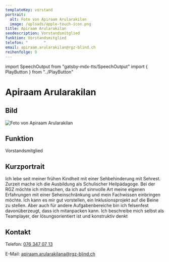```yaml
---
templateKey: vorstand
portrait:
  alt: Foto von Apiraam Arularakilan
  image: /uploads/apple-touch-icon.png
title: Apiraam Arularakilan
seodescription: Vorstandsmitglied
funktion: Vorstandsmitglied
telefon: "       "
email: apiraam.arularakilan@rgz-blind.ch
reihenfolge: 9
---
```

import SpeechOutput from "gatsby-mdx-tts/SpeechOutput"
import { PlayButton } from "../PlayButton"

<SpeechOutput id="vorstand-apiraam-arularakilan" customPlayButton={PlayButton}>

# Apiraam Arularakilan
## Bild

![Foto von Apiraam Arularakilan](/uploads/apple-touch-icon.png "Bild von Apiraam Arularakilan")



## Funktion

Vorstandsmitglied

## Kurzportrait

Ich lebe seit meiner frühen Kindheit mit einer Sehbehinderung mit Sehrest. Zurzeit mache ich die Ausbildung als Schulischer Heilpädagoge. Bei der RGZ möchte ich mitmachen, da ich auf sinnvolle Art meine eigenen Erfahrungen mit einer Seheinschränkung und mein Fachwissen einbringen möchte. Ich kann es mir gut vorstellen, ein Inklusionsprojekt auf die Beine zu stellen. Aber auch für andere Aufgabenbereiche bin ich felsenfest davonüberzeugt, dass ich mitanpacken kann. Ich beschreibe mich selbst als Teamplayer, der lösungsorientiert ist und konstruktiv denkt

## Kontakt

Telefon: [076 347 07 13](<tel:076 347 07 13>)

E-Mail: [apiraam.arularakilana@rgz-blind.ch](mailto:apiraam.arularakilan@rgz-blind.ch)

</SpeechOutput>